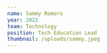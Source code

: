 ```yaml
---
name: Sammy Romero
year: 2022
team: Technology
position: Tech Education Lead
thumbnail: /uploads/sammy.jpeg
---
```

